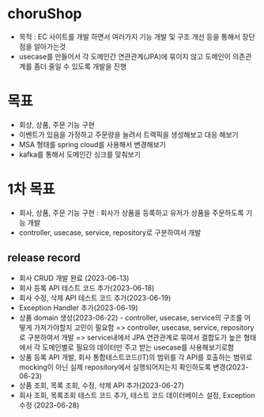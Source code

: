 # choruShop

- 목적 : EC 사이트를 개발 하면서 여러가지 기능 개발 및 구조 개선 등을 통해서 장단점을 알아가는것
- usecase를 만들어서 각 도메인간 연관관계(JPA)에 묶이지 않고 도메인이 의존관계를 좀더 줄일 수 있도록 개발을 진행

# 목표
- 회상, 상품, 주문 기능 구현
- 이벤트가 있음을 가정하고 주문량을 늘려서 트랙픽을 생성해보고 대응 해보기
- MSA 형태를 spring cloud를 사용해서 변경해보기
- kafka를 통해서 도메인간 싱크를 맞춰보기

  
# 1차 목표
- 회사, 상품, 주문 기능 구현 : 회사가 상품을 등록하고 유저가 상품을 주문하도록 기능 개발
- controller, usecase, service, repository로 구분하여서 개발
## release record
- 회사 CRUD 개발 완료 (2023-06-13)
- 회사 등록 API 테스트 코드 추가(2023-06-18)
- 회사 수정, 삭제 API 테스트 코드 추가(2023-06-19)
- Exception Handler 추가(2023-06-19)
- 상품 domain 생성(2023-06-22) - controller, usecase, service의 구조를 어떻게 가져가야할지 고민이 필요함 => controller, usecase, service, repository로 구분하여서 개발
  => service내에서 JPA 연관관계로 묶여서 결합도가 높은 형태에서 각 도메인별로 필요의 데이터만 주고 받는 usecase를 사용해보기로함
- 상품 등록 API 개발, 회사 통합테스트코드(IT)의 범위를 각 API를 호출하는 범위로 mocking이 아닌 실제 repository에서 실행되어지는지 확인하도록 변경(2023-06-23)
- 상품 조회, 목록 조회, 수정, 삭제 API 추가(2023-06-27)
- 회사 조회, 목록조회 테스트 코드 추가, 테스트 코드 데이터베이스 설정, Exception 수정 (2023-06-28)
